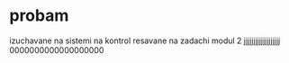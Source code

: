# probam
izuchavane na sistemi na kontrol
resavane na zadachi modul 2
jjjjjjjjjjjjjjjjjjj
0000000000000000000

